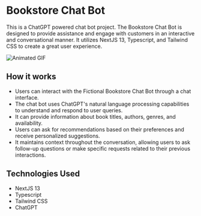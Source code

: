 # Bookstore Chat Bot

This is a ChatGPT powered chat bot project. The Bookstore Chat Bot is designed to provide assistance and engage with customers in an interactive and conversational manner. It utilizes NextJS 13, Typescript, and Tailwind CSS to create a great user experience.


![Animated GIF](https://media.giphy.com/media/v1.Y2lkPTc5MGI3NjExMGQ1NzBkZDIxOTA1N2FlNDA0ZDZjYjcyMWRlZjcyZGM0YWJlZjkyNiZlcD12MV9pbnRlcm5hbF9naWZzX2dpZklkJmN0PWc/1mQMKshBEjkDf2XkIq/giphy.gif)


## How it works

- Users can interact with the Fictional Bookstore Chat Bot through a chat interface.
- The chat bot uses ChatGPT's natural language processing capabilities to understand and respond to user queries.
- It can provide information about book titles, authors, genres, and availability.
- Users can ask for recommendations based on their preferences and receive personalized suggestions.
- It maintains context throughout the conversation, allowing users to ask follow-up questions or make specific requests related to their previous interactions.

## Technologies Used

- NextJS 13
- Typescript
- Tailwind CSS
- ChatGPT


